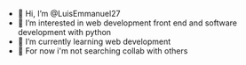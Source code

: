 - 👋 Hi, I’m @LuisEmmanuel27
- 👀 I’m interested in web development front end and software development with python 
- 🌱 I’m currently learning web development
- 💞️ For now i'm not searching collab with others

<!---
LuisEmmanuel27/LuisEmmanuel27 is a ✨ special ✨ repository because its `README.md` (this file) appears on your GitHub profile.
You can click the Preview link to take a look at your changes.
--->

